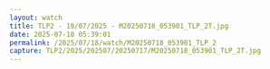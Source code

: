 ```yaml
---
layout: watch
title: TLP2 - 18/07/2025 - M20250718_053901_TLP_2T.jpg
date: 2025-07-18 05:39:01
permalink: /2025/07/18/watch/M20250718_053901_TLP_2
capture: TLP2/2025/202507/20250717/M20250718_053901_TLP_2T.jpg
---
```

